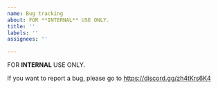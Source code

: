 ```yaml
---
name: Bug tracking
about: FOR **INTERNAL** USE ONLY.
title: ''
labels: ''
assignees: ''

---
```


FOR **INTERNAL** USE ONLY. 

If you want to report a bug, please go to https://discord.gg/zh4tKrs6K4
